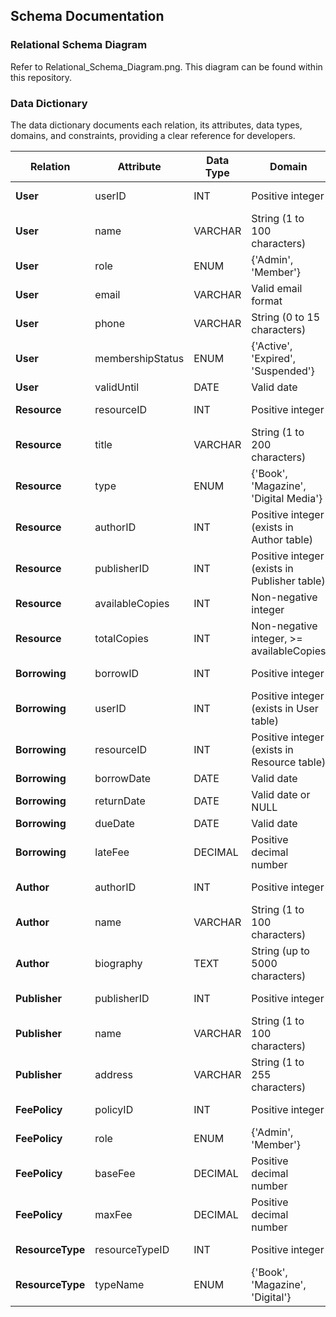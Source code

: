 ## Schema Documentation

### Relational Schema Diagram
Refer to Relational_Schema_Diagram.png. This diagram can be found within this repository.

### Data Dictionary

The data dictionary documents each relation, its attributes, data types, domains, and constraints, providing a clear reference for developers.

| Relation        | Attribute            | Data Type                        | Domain                                        | Constraint                                    |
|-----------------|----------------------|----------------------------------|-----------------------------------------------|-----------------------------------------------|
| **User**        | userID               | INT                              | Positive integer                              | Primary Key, Unique, Not Null                 |
| **User**        | name                 | VARCHAR                          | String (1 to 100 characters)                  | Not Null                                      |
| **User**        | role                 | ENUM                             | {'Admin', 'Member'}                           | Not Null                                      |
| **User**        | email                | VARCHAR                          | Valid email format                            | Unique, Not Null                              |
| **User**        | phone                | VARCHAR                          | String (0 to 15 characters)                   | Optional                                      |
| **User**        | membershipStatus     | ENUM                             | {'Active', 'Expired', 'Suspended'}            | Not Null                                      |
| **User**        | validUntil           | DATE                             | Valid date                                    | Not Null                                      |
| **Resource**    | resourceID           | INT                              | Positive integer                              | Primary Key, Unique, Not Null                 |
| **Resource**    | title                | VARCHAR                          | String (1 to 200 characters)                  | Not Null                                      |
| **Resource**    | type                 | ENUM                             | {'Book', 'Magazine', 'Digital Media'}         | Not Null                                      |
| **Resource**    | authorID             | INT                              | Positive integer (exists in Author table)     | Foreign Key (Author.authorID), Not Null       |
| **Resource**    | publisherID          | INT                              | Positive integer (exists in Publisher table)  | Foreign Key (Publisher.publisherID), Not Null |
| **Resource**    | availableCopies      | INT                              | Non-negative integer                          | Not Null                                      |
| **Resource**    | totalCopies          | INT                              | Non-negative integer, >= availableCopies      | Not Null                                      |
| **Borrowing**   | borrowID             | INT                              | Positive integer                              | Primary Key, Unique, Not Null                 |
| **Borrowing**   | userID               | INT                              | Positive integer (exists in User table)       | Foreign Key (User.userID), Not Null           |
| **Borrowing**   | resourceID           | INT                              | Positive integer (exists in Resource table)   | Foreign Key (Resource.resourceID), Not Null   |
| **Borrowing**   | borrowDate           | DATE                             | Valid date                                    | Not Null                                      |
| **Borrowing**   | returnDate           | DATE                             | Valid date or NULL                            | Optional                                      |
| **Borrowing**   | dueDate              | DATE                             | Valid date                                    | Not Null                                      |
| **Borrowing**   | lateFee              | DECIMAL                          | Positive decimal number                       | Calculated                                    |
| **Author**      | authorID             | INT                              | Positive integer                              | Primary Key, Unique, Not Null                 |
| **Author**      | name                 | VARCHAR                          | String (1 to 100 characters)                  | Not Null                                      |
| **Author**      | biography            | TEXT                             | String (up to 5000 characters)                | Optional                                      |
| **Publisher**   | publisherID          | INT                              | Positive integer                              | Primary Key, Unique, Not Null                 |
| **Publisher**   | name                 | VARCHAR                          | String (1 to 100 characters)                  | Not Null                                      |
| **Publisher**   | address              | VARCHAR                          | String (1 to 255 characters)                  | Optional                                      |
| **FeePolicy**   | policyID             | INT                              | Positive integer                              | Primary Key, Unique, Not Null                 |
| **FeePolicy**   | role                 | ENUM                             | {'Admin', 'Member'}                           | Not Null                                      |
| **FeePolicy**   | baseFee              | DECIMAL                          | Positive decimal number                       | Not Null                                      |
| **FeePolicy**   | maxFee               | DECIMAL                          | Positive decimal number                       | Not Null                                      |
| **ResourceType**| resourceTypeID       | INT                              | Positive integer                              | Primary Key, Unique, Not Null                 |
| **ResourceType**| typeName             | ENUM                             | {'Book', 'Magazine', 'Digital'}               | Not Null                                      |
